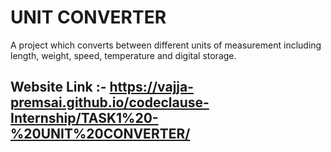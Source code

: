 # UNIT CONVERTER

A project which converts between different units of measurement including length, weight, speed, temperature and digital storage.

## Website Link :- <https://vajja-premsai.github.io/codeclause-Internship/TASK1%20-%20UNIT%20CONVERTER/>
